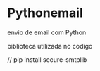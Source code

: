 # Pythonemail
 envio de  email com Python
 
 biblioteca utilizada no codigo
 
// pip install secure-smtplib
